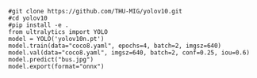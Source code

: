     #git clone https://github.com/THU-MIG/yolov10.git
    #cd yolov10
    #pip install -e .
    from ultralytics import YOLO
    model = YOLO('yolov10n.pt')
    model.train(data="coco8.yaml", epochs=4, batch=2, imgsz=640)
    model.val(data="coco8.yaml", imgsz=640, batch=2, conf=0.25, iou=0.6)
    model.predict("bus.jpg")
    model.export(format="onnx")

